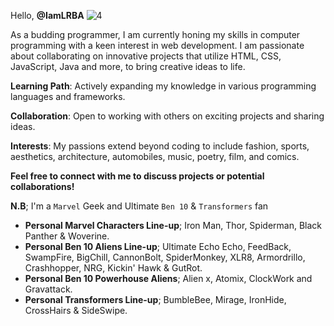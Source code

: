 Hello, **@IamLRBA**
![4](https://github.com/user-attachments/assets/e3bc621b-1e70-46ee-ad74-48840fb90541)

As a budding programmer, I am currently honing my skills in computer programming with a keen interest in web development. I am passionate about collaborating on innovative projects that utilize HTML, CSS, JavaScript, Java and more, to bring creative ideas to life.

**Learning Path**: Actively expanding my knowledge in various programming languages and frameworks.

**Collaboration**: Open to working with others on exciting projects and sharing ideas.

**Interests**: My passions extend beyond coding to include fashion, sports, aesthetics, architecture, automobiles, music, poetry, film, and comics.

**Feel free to connect with me to discuss projects or potential collaborations!**

**N.B**; I'm a `Marvel` Geek and Ultimate `Ben 10` & `Transformers` fan
- **Personal Marvel Characters Line-up**; Iron Man, Thor, Spiderman, Black Panther & Woverine.
- **Personal Ben 10 Aliens Line-up**; Ultimate Echo Echo, FeedBack, SwampFire, BigChill, CannonBolt, SpiderMonkey, XLR8, Armordrillo, Crashhopper, NRG, Kickin' Hawk & GutRot.
- **Personal Ben 10 Powerhouse Aliens**; Alien x, Atomix, ClockWork and Gravattack.
- **Personal Transformers Line-up**; BumbleBee, Mirage, IronHide, CrossHairs & SideSwipe.  

<!---
IamLRBA/IamLRBA is a ✨ special ✨ repository because its `README.md` (this file) appears on your GitHub profile.
You can click the Preview link to take a look at your changes.
--->


